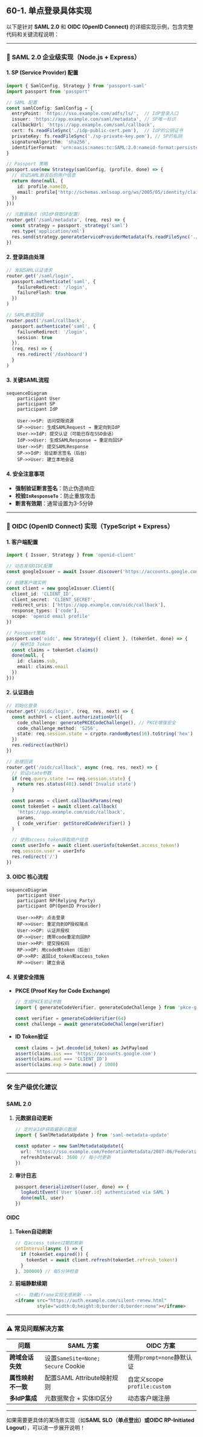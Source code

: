## 60-1. 单点登录具体实现

以下是针对 **SAML 2.0** 和 **OIDC (OpenID Connect)** 的详细实现示例，包含完整代码和关键流程说明：

---

### 🔐 **SAML 2.0 企业级实现（Node.js + Express）**
#### 1. **SP (Service Provider) 配置**
```typescript
import { SamlConfig, Strategy } from 'passport-saml'
import passport from 'passport'

// SAML 配置
const samlConfig: SamlConfig = {
  entryPoint: 'https://sso.example.com/adfs/ls/',  // IdP登录入口
  issuer: 'https://app.example.com/saml/metadata', // SP唯一标识
  callbackUrl: 'https://app.example.com/saml/callback',
  cert: fs.readFileSync('./idp-public-cert.pem'),  // IdP的公钥证书
  privateKey: fs.readFileSync('./sp-private-key.pem'), // SP的私钥
  signatureAlgorithm: 'sha256',
  identifierFormat: 'urn:oasis:names:tc:SAML:2.0:nameid-format:persistent'
}

// Passport 策略
passport.use(new Strategy(samlConfig, (profile, done) => {
  // 验证SAML断言后的用户信息
  return done(null, {
    id: profile.nameID,
    email: profile['http://schemas.xmlsoap.org/ws/2005/05/identity/claims/emailaddress']
  })
}))

// 元数据端点（供IdP获取SP配置）
router.get('/saml/metadata', (req, res) => {
  const strategy = passport._strategy('saml')
  res.type('application/xml')
  res.send(strategy.generateServiceProviderMetadata(fs.readFileSync('./sp-public-cert.pem')))
})
```

#### 2. **登录路由处理**
```typescript
// 发起SAML认证请求
router.get('/saml/login', 
  passport.authenticate('saml', {
    failureRedirect: '/login',
    failureFlash: true
  })
)

// SAML断言回调
router.post('/saml/callback',
  passport.authenticate('saml', { 
    failureRedirect: '/login',
    session: true 
  }),
  (req, res) => {
    res.redirect('/dashboard')
  }
)
```

#### 3. **关键SAML流程**
```mermaid
sequenceDiagram
    participant User
    participant SP
    participant IdP

    User->>SP: 访问受限资源
    SP->>User: 生成SAMLRequest → 重定向到IdP
    User->>IdP: 提交认证（可能已存在SSO会话）
    IdP->>User: 生成SAMLResponse → 重定向回SP
    User->>SP: 提交SAMLResponse
    SP->>IdP: 验证断言签名（后台）
    SP->>User: 建立本地会话
```

#### 4. **安全注意事项**
- **强制验证断言签名**：防止伪造响应
- **校验`InResponseTo`**：防止重放攻击
- **断言有效期**：通常设置为3-5分钟

---

### 🔑 **OIDC (OpenID Connect) 实现（TypeScript + Express）**
#### 1. **客户端配置**
```typescript
import { Issuer, Strategy } from 'openid-client'

// 动态发现OIDC配置
const googleIssuer = await Issuer.discover('https://accounts.google.com')

// 创建客户端实例
const client = new googleIssuer.Client({
  client_id: 'CLIENT_ID',
  client_secret: 'CLIENT_SECRET',
  redirect_uris: ['https://app.example.com/oidc/callback'],
  response_types: ['code'],
  scope: 'openid email profile'
})

// Passport策略
passport.use('oidc', new Strategy({ client }, (tokenSet, done) => {
  // 解析ID Token
  const claims = tokenSet.claims()
  done(null, {
    id: claims.sub,
    email: claims.email
  })
}))
```

#### 2. **认证路由**
```typescript
// 初始化登录
router.get('/oidc/login', (req, res, next) => {
  const authUrl = client.authorizationUrl({
    code_challenge: generatePKCECodeChallenge(), // PKCE增强安全
    code_challenge_method: 'S256',
    state: req.session.state = crypto.randomBytes(16).toString('hex')
  })
  res.redirect(authUrl)
})

// 处理回调
router.get('/oidc/callback', async (req, res, next) => {
  // 验证state参数
  if (req.query.state !== req.session.state) {
    return res.status(401).send('Invalid state')
  }

  const params = client.callbackParams(req)
  const tokenSet = await client.callback(
    'https://app.example.com/oidc/callback',
    params,
    { code_verifier: getStoredCodeVerifier() }
  )

  // 使用access_token获取用户信息
  const userInfo = await client.userinfo(tokenSet.access_token!)
  req.session.user = userInfo
  res.redirect('/')
})
```

#### 3. **OIDC 核心流程**
```mermaid
sequenceDiagram
    participant User
    participant RP(Relying Party)
    participant OP(OpenID Provider)

    User->>RP: 点击登录
    RP->>User: 重定向到OP授权端点
    User->>OP: 认证并授权
    OP->>User: 携带code重定向回RP
    User->>RP: 提交授权码
    RP->>OP: 用code换token（后台）
    OP->>RP: 返回id_token和access_token
    RP->>User: 建立会话
```

#### 4. **关键安全措施**
- **PKCE (Proof Key for Code Exchange)**
  ```typescript
  // 生成PKCE验证参数
  import { generateCodeVerifier, generateCodeChallenge } from 'pkce-gen'

  const verifier = generateCodeVerifier(64)
  const challenge = await generateCodeChallenge(verifier)
  ```
- **ID Token验证**
  ```typescript
  const claims = jwt.decode(id_token) as JwtPayload
  assert(claims.iss === 'https://accounts.google.com')
  assert(claims.aud === 'CLIENT_ID')
  assert(claims.exp > Date.now() / 1000)
  ```

---

### 🛠️ **生产级优化建议**
#### **SAML 2.0**
1. **元数据自动更新**
   ```typescript
   // 定时从IdP获取最新元数据
   import { SamlMetadataUpdate } from 'saml-metadata-update'

   const updater = new SamlMetadataUpdate({
     url: 'https://sso.example.com/FederationMetadata/2007-06/FederationMetadata.xml',
     refreshInterval: 3600 // 每小时更新
   })
   ```
2. **审计日志**
   ```typescript
   passport.deserializeUser((user, done) => {
     logAuditEvent(`User ${user.id} authenticated via SAML`)
     done(null, user)
   })
   ```

#### **OIDC**
1. **Token自动刷新**
   ```typescript
   // 在access_token过期前刷新
   setInterval(async () => {
     if (tokenSet.expired()) {
       tokenSet = await client.refresh(tokenSet.refresh_token!)
     }
   }, 300000) // 每5分钟检查
   ```
2. **前端静默续期**
   ```html
   <!-- 隐藏iframe实现无感刷新 -->
   <iframe src="https://auth.example.com/silent-renew.html" 
           style="width:0;height:0;border:0;border:none"></iframe>
   ```

---

### ⚠️ **常见问题解决方案**
| 问题 | SAML 方案 | OIDC 方案 |
|------|-----------|-----------|
| **跨域会话失效** | 设置`SameSite=None; Secure` Cookie | 使用`prompt=none`静默认证 |
| **属性映射不一致** | 配置SAML Attribute映射规则 | 自定义scope `profile:custom` |
| **多IdP集成** | 元数据聚合 + 实体ID区分 | 动态客户端注册 |

---

如果需要更具体的某场景实现（如**SAML SLO（单点登出）**或**OIDC RP-Initiated Logout**），可以进一步展开说明！